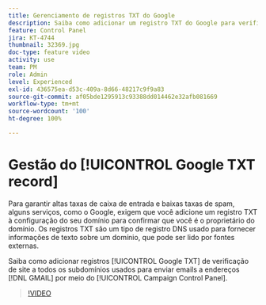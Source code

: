 ```yaml
---
title: Gerenciamento de registros TXT do Google
description: Saiba como adicionar um registro TXT do Google para verificação de site a todos os subdomínios usados para enviar emails a endereços do Gmail por meio do Painel de controle.
feature: Control Panel
jira: KT-4744
thumbnail: 32369.jpg
doc-type: feature video
activity: use
team: PM
role: Admin
level: Experienced
exl-id: 436575ea-d53c-409a-8d66-48217c9f9a83
source-git-commit: af05bde1295913c93388dd014462e32afb081669
workflow-type: tm+mt
source-wordcount: '100'
ht-degree: 100%

---
```


# Gestão do [!UICONTROL Google TXT record]

Para garantir altas taxas de caixa de entrada e baixas taxas de spam, alguns serviços, como o Google, exigem que você adicione um registro TXT à configuração do seu domínio para confirmar que você é o proprietário do domínio. Os registros TXT são um tipo de registro DNS usado para fornecer informações de texto sobre um domínio, que pode ser lido por fontes externas.

Saiba como adicionar registros [!UICONTROL Google TXT] de verificação de site a todos os subdomínios usados para enviar emails a endereços [!DNL GMAIL] por meio do [!UICONTROL Campaign Control Panel].

>[!VIDEO](https://video.tv.adobe.com/v/32369?quality=12&learn=0n)
